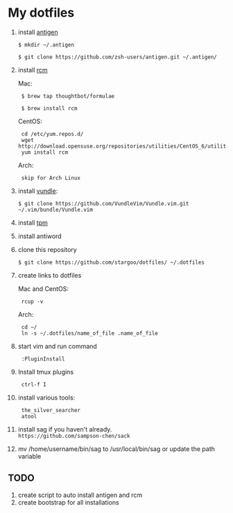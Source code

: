 # My dotfiles

1. install [antigen](https://github.com/zsh-users/antigen)

    ``$ mkdir ~/.antigen``

    ``$ git clone https://github.com/zsh-users/antigen.git ~/.antigen/``

2. install [rcm](https://github.com/thoughtbot/rcm)

    Mac:

        $ brew tap thoughtbot/formulae

        $ brew install rcm

    CentOS:

        cd /etc/yum.repos.d/
        wget http://download.opensuse.org/repositories/utilities/CentOS_6/utilities.repo
        yum install rcm
        
    Arch:
       
        skip for Arch Linux

3. install [vundle](https://github.com/VundleVim/Vundle.vim):

     ``$ git clone https://github.com/VundleVim/Vundle.vim.git ~/.vim/bundle/Vundle.vim``

4. install [tpm](https://github.com/tmux-plugins/tpm)

5. install antiword

6. clone this repository

     ``$ git clone https://github.com/stargoo/dotfiles/ ~/.dotfiles``

7. create links to dotfiles
    
    Mac and CentOS:
    
        rcup -v

    Arch:
    
        cd ~/
        ln -s ~/.dotfiles/name_of_file .name_of_file
        
8. start vim and run command
    
        :PluginInstall

9. Install tmux plugins

        ctrl-f I

9. install various tools:
    
        the_silver_searcher
        atool
        
9. install sag if you haven't already.  
     ``https://github.com/sampson-chen/sack``

10. mv /home/username/bin/sag to /usr/local/bin/sag or update the path variable


## TODO
1. create script to auto install antigen and rcm
2. create bootstrap for all installations

